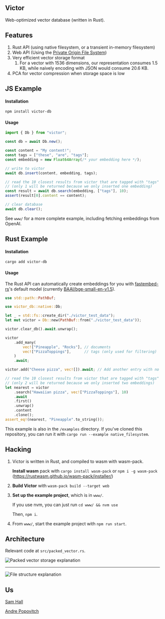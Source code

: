 ## Victor

Web-optimized vector database (written in Rust).

## Features

1. Rust API (using native filesystem, or a transient in-memory filesystem)
2. Web API (Using the [Private Origin File System](https://web.dev/origin-private-file-system/))
3. Very efficient vector storage format
   1. For a vector with 1536 dimensions, our representation consumes 1.5 KB, while naively encoding with JSON would consume 20.6 KB.
4. PCA for vector compression when storage space is low


## JS Example

#### Installation

```
npm install victor-db
```

#### Usage

```ts
import { Db } from "victor";

const db = await Db.new();

const content = "My content!";
const tags = ["these", "are", "tags"];
const embedding = new Float64Array(/* your embedding here */);

// write to victor
await db.insert(content, embedding, tags);

// read the 10 closest results from victor that are tagged with "tags"
// (only 1 will be returned because we only inserted one embedding)
const result = await db.search(embedding, ["tags"], 10);
assert(result[0].content == content);

// clear database
await db.clear();
```

See `www/` for a more complete example, including fetching embeddings from OpenAI.

## Rust Example

#### Installation

```
cargo add victor-db
```

#### Usage

The Rust API can automatically create embeddings for you with [fastembed-rs](https://github.com/anush008/fastembed-rs?tab=readme-ov-file)'s default model (currently [BAAI/bge-small-en-v1.5](https://huggingface.co/BAAI/bge-small-en-v1.5)).

```rust
use std::path::PathBuf;

use victor_db::native::Db;

let _ = std::fs::create_dir("./victor_test_data");
let mut victor = Db::new(PathBuf::from("./victor_test_data"));

victor.clear_db().await.unwrap();

victor
    .add_many(
        vec!["Pineapple", "Rocks"], // documents
        vec!["PizzaToppings"],      // tags (only used for filtering)
    )
    .await;

victor.add("Cheese pizza", vec![]).await; // Add another entry with no tags

// read the 10 closest results from victor that are tagged with "tags"
// (only 2 will be returned because we only inserted two embeddings)
let nearest = victor
    .search("Hawaiian pizza", vec!["PizzaToppings"], 10)
    .await
    .first()
    .unwrap()
    .content
    .clone();
assert_eq!(nearest, "Pineapple".to_string());
```

This example is also in the `/examples` directory. If you've cloned this repository, you can run it with `cargo run --example native_filesystem`.

## Hacking

1. Victor is written in Rust, and compiled to wasm with wasm-pack.

   **Install wasm** pack with `cargo install wasm-pack` or `npm i -g wasm-pack`
   (https://rustwasm.github.io/wasm-pack/installer/)

2. **Build Victor** with `wasm-pack build --target web`

3. **Set up the example project**, which is in `www/`.

   If you use nvm, you can just run `cd www/ && nvm use`

   Then, `npm i`.

4. From `www/`, start the example project with `npm run start`.

## Architecture

Relevant code at `src/packed_vector.rs`.

![Packed vector storage explanation](./assets/packed_vector_storage.png)

---

![File structure explanation](assets/file_structure.png)

## Us

[Sam Hall](https://twitter.com/Shmall27)

[Andre Popovitch](https://twitter.com/ChadNauseam)
